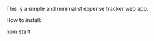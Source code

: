 This is a simple and minimalist expense tracker web app. 

How to install: 

<!-- screen shoot here -->

npm start
